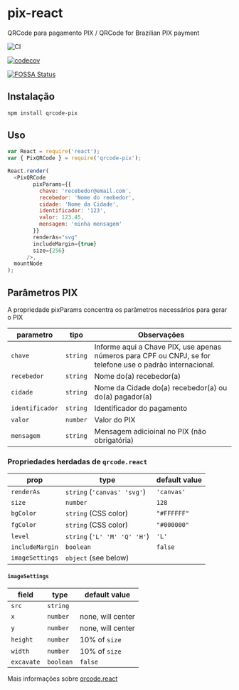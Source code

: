 # pix-react
QRCode para pagamento PIX / QRCode for Brazilian PIX payment

![CI](https://github.com/teintinu/pix-react/actions/workflows/node.js.yml/badge.svg)

[![codecov](https://codecov.io/gh/teintinu/pix-react/branch/master/graph/badge.svg)](https://codecov.io/gh/teintinu/pix-react)

[![FOSSA Status](https://app.fossa.com/api/projects/git%2Bgithub.com%2Fteintinu%2Fpix-react.svg?type=shield)](https://app.fossa.com/projects/git%2Bgithub.com%2Fteintinu%2Fpix-react?ref=badge_shield)
## Instalação

```sh
npm install qrcode-pix
```

## Uso

```js
var React = require('react');
var { PixQRCode } = require('qrcode-pix');

React.render(
  <PixQRCode
        pixParams={{
          chave: 'recebedor@email.com',
          recebedor: 'Nome do reebedor',
          cidade: 'Nome da Cidade',
          identificador: '123',
          valor: 123.45,
          mensagem: 'minha mensagem'
        }}
        renderAs="svg"
        includeMargin={true}
        size={256}
      />,
  mountNode
);
```

## Parâmetros PIX
A propriedade pixParams concentra os parâmetros necessários para gerar o PIX

parametro       | tipo                 | Observações
----------------|----------------------|--------------
`chave`         | `string`             | Informe aqui a Chave PIX, use apenas números para CPF ou CNPJ, se for telefone use o padrão internacional.
`recebedor`     | `string`             | Nome do(a) recebedor(a)
`cidade`        | `string`             | Nome da Cidade do(a) recebedor(a) ou do(a) pagador(a)
`identificador` | `string`             | Identificador do pagamento
`valor`         | `number`             | Valor do PIX
`mensagem`      | `string`             | Mensagem adicioinal no PIX (não obrigatória)

### Propriedades herdadas de `qrcode.react`

prop      | type                 | default value
----------|----------------------|--------------
`renderAs`| `string` (`'canvas' 'svg'`) | `'canvas'`
`size`    | `number`             | `128`
`bgColor` | `string` (CSS color) | `"#FFFFFF"`
`fgColor` | `string` (CSS color) | `"#000000"`
`level`   | `string` (`'L' 'M' 'Q' 'H'`)            | `'L'`
`includeMargin` | `boolean`      | `false`
`imageSettings` | `object` (see below) |

#### `imageSettings`

field      | type                 | default value
-----------|----------------------|--------------
`src`      | `string`             |
`x`        | `number`             | none, will center
`y`        | `number`             | none, will center
`height`   | `number`             | 10% of `size`
`width`    | `number`             | 10% of `size`
`excavate` | `boolean`            | `false`

Mais informações sobre [qrcode.react](https://github.com/zpao/qrcode.react)